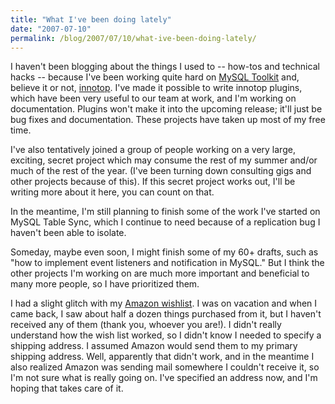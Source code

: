 ```yaml
---
title: "What I've been doing lately"
date: "2007-07-10"
permalink: /blog/2007/07/10/what-ive-been-doing-lately/
---
```

I haven't been blogging about the things I used to -- how-tos and technical hacks -- because I've been working quite hard on [MySQL Toolkit][1] and, believe it or not, [innotop][2]. I've made it possible to write innotop plugins, which have been very useful to our team at work, and I'm working on documentation. Plugins won't make it into the upcoming release; it'll just be bug fixes and documentation. These projects have taken up most of my free time.

I've also tentatively joined a group of people working on a very large, exciting, secret project which may consume the rest of my summer and/or much of the rest of the year. (I've been turning down consulting gigs and other projects because of this). If this secret project works out, I'll be writing more about it here, you can count on that.

In the meantime, I'm still planning to finish some of the work I've started on MySQL Table Sync, which I continue to need because of a replication bug I haven't been able to isolate.

Someday, maybe even soon, I might finish some of my 60+ drafts, such as "how to implement event listeners and notification in MySQL." But I think the other projects I'm working on are much more important and beneficial to many more people, so I have prioritized them.

I had a slight glitch with my [Amazon wishlist][3]. I was on vacation and when I came back, I saw about half a dozen things purchased from it, but I haven't received any of them (thank you, whoever you are!). I didn't really understand how the wish list worked, so I didn't know I needed to specify a shipping address. I assumed Amazon would send them to my primary shipping address. Well, apparently that didn't work, and in the meantime I also realized Amazon was sending mail somewhere I couldn't receive it, so I'm not sure what is really going on. I've specified an address now, and I'm hoping that takes care of it.

 [1]: http://code.google.com/p/maatkit/
 [2]: http://code.google.com/p/innotop/projects/innotop/
 [3]: /blog/donate/
